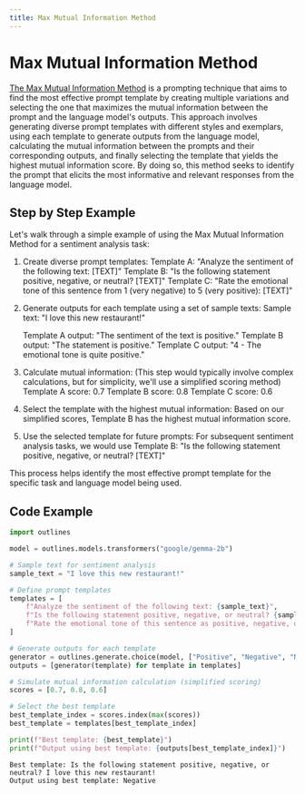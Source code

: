 ```yaml
---
title: Max Mutual Information Method
---
```


# Max Mutual Information Method


[The Max Mutual Information Method](https://doi.org/10.18653/v1/2022.acl-long.60) is a prompting technique that aims to find the most effective prompt template by creating multiple variations and selecting the one that maximizes the mutual information between the prompt and the language model's outputs. This approach involves generating diverse prompt templates with different styles and exemplars, using each template to generate outputs from the language model, calculating the mutual information between the prompts and their corresponding outputs, and finally selecting the template that yields the highest mutual information score. By doing so, this method seeks to identify the prompt that elicits the most informative and relevant responses from the language model.

## Step by Step Example


Let's walk through a simple example of using the Max Mutual Information Method for a sentiment analysis task:

1. Create diverse prompt templates:
   Template A: "Analyze the sentiment of the following text: [TEXT]"
   Template B: "Is the following statement positive, negative, or neutral? [TEXT]"
   Template C: "Rate the emotional tone of this sentence from 1 (very negative) to 5 (very positive): [TEXT]"

2. Generate outputs for each template using a set of sample texts:
   Sample text: "I love this new restaurant!"

   Template A output: "The sentiment of the text is positive."
   Template B output: "The statement is positive."
   Template C output: "4 - The emotional tone is quite positive."

3. Calculate mutual information:
   (This step would typically involve complex calculations, but for simplicity, we'll use a simplified scoring method)
   Template A score: 0.7
   Template B score: 0.8
   Template C score: 0.6

4. Select the template with the highest mutual information:
   Based on our simplified scores, Template B has the highest mutual information score.

5. Use the selected template for future prompts:
   For subsequent sentiment analysis tasks, we would use Template B: "Is the following statement positive, negative, or neutral? [TEXT]"

This process helps identify the most effective prompt template for the specific task and language model being used.

## Code Example






```python
import outlines

model = outlines.models.transformers("google/gemma-2b")

# Sample text for sentiment analysis
sample_text = "I love this new restaurant!"

# Define prompt templates
templates = [
    f"Analyze the sentiment of the following text: {sample_text}",
    f"Is the following statement positive, negative, or neutral? {sample_text}",
    f"Rate the emotional tone of this sentence as positive, negative, or neutral: {sample_text}"
]

# Generate outputs for each template
generator = outlines.generate.choice(model, ["Positive", "Negative", "Neutral"])
outputs = [generator(template) for template in templates]

# Simulate mutual information calculation (simplified scoring)
scores = [0.7, 0.8, 0.6]

# Select the best template
best_template_index = scores.index(max(scores))
best_template = templates[best_template_index]

print(f"Best template: {best_template}")
print(f"Output using best template: {outputs[best_template_index]}")
```

    Best template: Is the following statement positive, negative, or neutral? I love this new restaurant!
    Output using best template: Negative
